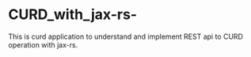 # CURD_with_jax-rs-
This is curd application to understand and implement REST api to CURD operation with jax-rs.
